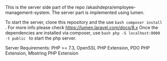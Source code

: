 This is the server side part of the repo /akashdepra/employee-management-system. The server part is implemented using lumen.

To start the server, clone this repository and the use ```bash composer install ```. For more info please check https://lumen.laravel.com/docs/8.x
Once the dependencies are installed via composer, use ```bash php -S localhost:8000 -t public ``` to start the php server.

Server Requirements: PHP >= 7.3, OpenSSL PHP Extension, PDO PHP Extension, Mbstring PHP Extension

